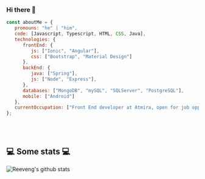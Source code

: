 ### Hi there 👋

```javascript
const aboutMe = {
   pronouns: "he" | "him",
   code: [Javascript, Typescript, HTML, CSS, Java],
   technologies: {
      frontEnd: {
         js: ["Ionic", "Angular"],
         css: ["Bootstrap", "Material Design"]
      },
      backEnd: {
         java: ["Spring"],
         js: ["Node", "Express"],
      },
      databases: ["MongoDB", "mySQL", "SQLServer", "PostgreSQL"],
      mobile: ["Android"]
   },
   currentOccupation: ["Front End developer at Atmira, open for job opportunities"]
};
```
</br></br>
<h2>💻 Some stats 💻</h2>

![Reeveng's github stats](https://github-readme-stats.vercel.app/api?username=byManuel18&show_icons=true&title_color=fff&icon_color=79ff97&text_color=9f9f9f&bg_color=151515)

<!--
**byManuel18/byManuel18** is a ✨ _special_ ✨ repository because its `README.md` (this file) appears on your GitHub profile.

Here are some ideas to get you started:

- 🔭 I’m currently working on ...
- 🌱 I’m currently learning ...
- 👯 I’m looking to collaborate on ...
- 🤔 I’m looking for help with ...
- 💬 Ask me about ...
- 📫 How to reach me: ...
- 😄 Pronouns: ...
- ⚡ Fun fact: ...
-->
